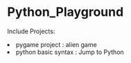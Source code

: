# Python_Playground

Include Projects:
  <li> pygame project : alien game 
  <li> python basic syntax : Jump to Python 

